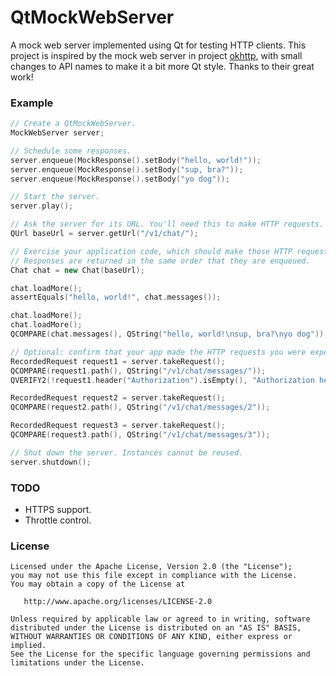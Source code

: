 QtMockWebServer
===============

A mock web server implemented using Qt for testing HTTP clients. This project
is inspired by the mock web server in project [okhttp](https://github.com/square/okhttp/tree/master/mockwebserver),
with small changes to API names to make it a bit more Qt style.
Thanks to their great work!


### Example

```cpp
// Create a QtMockWebServer.
MockWebServer server;

// Schedule some responses.
server.enqueue(MockResponse().setBody("hello, world!"));
server.enqueue(MockResponse().setBody("sup, bra?"));
server.enqueue(MockResponse().setBody("yo dog"));

// Start the server.
server.play();

// Ask the server for its URL. You'll need this to make HTTP requests.
QUrl baseUrl = server.getUrl("/v1/chat/");

// Exercise your application code, which should make those HTTP requests.
// Responses are returned in the same order that they are enqueued.
Chat chat = new Chat(baseUrl);

chat.loadMore();
assertEquals("hello, world!", chat.messages());

chat.loadMore();
chat.loadMore();
QCOMPARE(chat.messages(), QString("hello, world!\nsup, bra?\nyo dog"));

// Optional: confirm that your app made the HTTP requests you were expecting.
RecordedRequest request1 = server.takeRequest();
QCOMPARE(request1.path(), QString("/v1/chat/messages/"));
QVERIFY2(!request1.header("Authorization").isEmpty(), "Authorization header is empty.");

RecordedRequest request2 = server.takeRequest();
QCOMPARE(request2.path(), QString("/v1/chat/messages/2"));

RecordedRequest request3 = server.takeRequest();
QCOMPARE(request3.path(), QString("/v1/chat/messages/3"));

// Shut down the server. Instances cannot be reused.
server.shutdown();
```


### TODO

* HTTPS support.
* Throttle control.


### License

    Licensed under the Apache License, Version 2.0 (the "License");
    you may not use this file except in compliance with the License.
    You may obtain a copy of the License at

       http://www.apache.org/licenses/LICENSE-2.0

    Unless required by applicable law or agreed to in writing, software
    distributed under the License is distributed on an "AS IS" BASIS,
    WITHOUT WARRANTIES OR CONDITIONS OF ANY KIND, either express or implied.
    See the License for the specific language governing permissions and
    limitations under the License.

